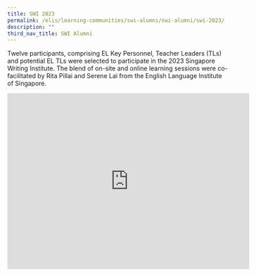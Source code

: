 ```yaml
---
title: SWI 2023
permalink: /elis/learning-communities/swi-alumni/swi-alumni/swi-2023/
description: ""
third_nav_title: SWI Alumni
---
```

Twelve participants, comprising EL Key Personnel, Teacher Leaders (TLs) and potential EL TLs were selected to participate in the 2023 Singapore Writing Institute. The blend of on-site and online learning sessions were co-facilitated by Rita Pillai and Serene Lai from the English Language Institute of Singapore.

<iframe src="https://docs.google.com/presentation/d/e/2PACX-1vQyMCWr00quBqAjcH20ZDRf_fvBxmzK9FAreDSLNvbf-Jaaza-lwtWh4ucmICr6Q4SywvBSsvhJGwh5/embed?start=true&amp;loop=true&amp;delayms=5000" frameborder="0" width="550" height="400" allowfullscreen="true"></iframe>